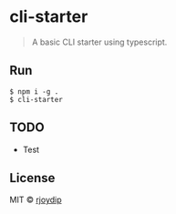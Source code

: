 # cli-starter

> A basic CLI starter using typescript.

## Run

```shell
$ npm i -g .
$ cli-starter
```

## TODO

- Test

## License

MIT © [rjoydip](https://github.com/rjoydip)
